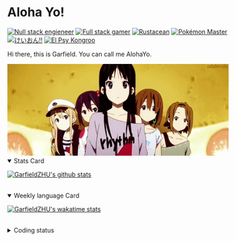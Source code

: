 # Aloha Yo!

[![Null stack engieneer](https://img.shields.io/badge/-Null_stack_engineer-a890f0)](https://github.com/GarfieldZHU)
[![Full stack gamer](https://img.shields.io/badge/-Full_stack_gamer-78c850)](https://steamcommunity.com/profiles/76561198092274492/)
[![Rustacean](https://img.shields.io/badge/-Rustacean-f74c00)](https://www.rust-lang.org/)
[![Pokémon Master](https://img.shields.io/badge/-Pokémon_Master-f8d030)](https://www.pokemon.com/us/pokedex/)
[![けいおん!!](https://img.shields.io/badge/-けいおん!!-f85888)](https://ja.wikipedia.org/wiki/%E6%94%BE%E8%AA%B2%E5%BE%8C%E3%83%86%E3%82%A3%E3%83%BC%E3%82%BF%E3%82%A4%E3%83%A0_(%E3%82%A2%E3%83%AB%E3%83%90%E3%83%A0))
[![El Psy Kongroo](https://img.shields.io/badge/-El_Psy_Kongroo-6890f0)](https://mzh.moegirl.org.cn/zh-hans/El_psy_congroo)


Hi there, this is Garfield. You can call me AlohaYo. 

<img width="640" src="https://raw.githubusercontent.com/GarfieldZHU/GarfieldZHU/master/assets/k-on-5.webp" />


<details open>
<summary>Stats Card</summary>
 
[![GarfieldZHU's github stats](https://github-readme-stats.vercel.app/api?username=GarfieldZHU&show_icons=true&theme=tokyonight)](https://github.com/anuraghazra/github-readme-stats)
 
</details>

<br/>

<details open>
<summary>Weekly language Card</summary>
 
[![GarfieldZHU's wakatime stats](https://github-readme-stats.vercel.app/api/wakatime?username=AlohaYo&theme=nightowl&layout=compact)](https://github.com/GarfieldZHU/GarfieldZHU)


<br/>

</details>

<details>

<summary>Coding status</summary>

<br/>

<!--START_SECTION:waka-->
**🐱 My GitHub Data** 

> 🏆 569 Contributions in the Year 2021
 > 
> 📦 496.5 kB Used in GitHub's Storage 
 > 
> 🚫 Not Opted to Hire
 > 
> 📜 64 Public Repositories 
 > 
> 🔑 36 Private Repositories  
 > 
**I'm an Early 🐤** 

```text
🌞 Morning    143 commits    █████░░░░░░░░░░░░░░░░░░░░   22.81% 
🌆 Daytime    188 commits    ███████░░░░░░░░░░░░░░░░░░   29.98% 
🌃 Evening    218 commits    ████████░░░░░░░░░░░░░░░░░   34.77% 
🌙 Night      78 commits     ███░░░░░░░░░░░░░░░░░░░░░░   12.44%

```


📊 **This Week I Spent My Time On** 

```text
💬 Programming Languages: 
Java                     4 hrs 50 mins       ███████░░░░░░░░░░░░░░░░░░   31.37% 
Groovy                   3 hrs 21 mins       █████░░░░░░░░░░░░░░░░░░░░   21.82% 
TypeScript               3 hrs 20 mins       █████░░░░░░░░░░░░░░░░░░░░   21.61% 
JSON                     1 hr 48 mins        ███░░░░░░░░░░░░░░░░░░░░░░   11.77% 
JavaScript               1 hr 32 mins        ██░░░░░░░░░░░░░░░░░░░░░░░   10.03%

🔥 Editors: 
IntelliJ                 8 hrs 36 mins       ██████████████░░░░░░░░░░░   55.74% 
VS Code                  6 hrs 49 mins       ███████████░░░░░░░░░░░░░░   44.26%

💻 Operating System: 
Windows                  8 hrs 36 mins       ██████████████░░░░░░░░░░░   55.74% 
Mac                      6 hrs 49 mins       ███████████░░░░░░░░░░░░░░   44.26%

```


 Last Updated on 19/12/2021
<!--END_SECTION:waka-->

</details>
